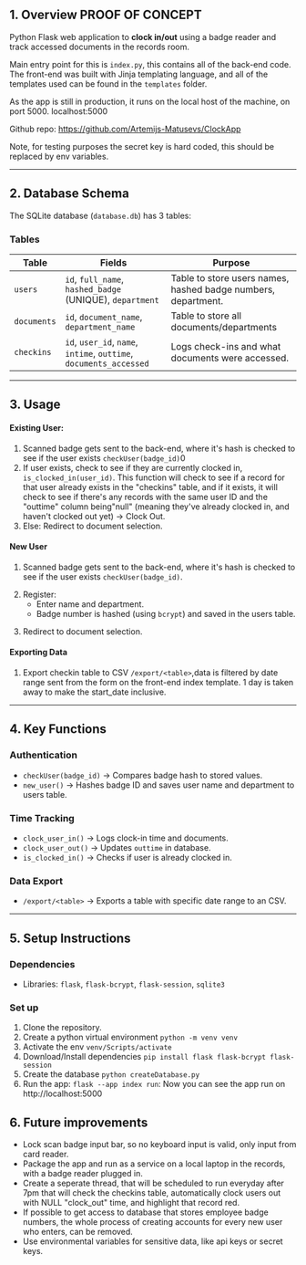 

## 1. Overview  PROOF OF CONCEPT
Python Flask web application to **clock in/out** using a badge reader and track accessed documents in the records room.

Main entry point for this is `index.py`, this contains all of the back-end code. The front-end was built with Jinja templating language, and all of the templates used can be found in the `templates` folder.

As the app is still in production, it runs on the local host of the machine, on port 5000. localhost:5000

Github repo: https://github.com/Artemijs-Matusevs/ClockApp

Note, for testing purposes the secret key is hard coded, this should be replaced by env variables.



---

## 2. Database Schema  
The SQLite database (`database.db`) has 3 tables:  

### **Tables**  
| Table       | Fields                                                             | Purpose                                                       |
| ----------- | ------------------------------------------------------------------ | ------------------------------------------------------------- |
| `users`     | `id`, `full_name`, `hashed_badge` (UNIQUE), `department`           | Table to store users names, hashed badge numbers, department. |
| `documents` | `id`, `document_name`, `department_name`                           | Table to store all documents/departments                      |
| `checkins`  | `id`, `user_id`, `name`, `intime`, `outtime`, `documents_accessed` | Logs check-ins and what documents were accessed.              |

---

## 3. Usage

#### Existing User:
1) Scanned badge gets sent to the back-end, where it's hash is checked to see if the user exists `checkUser(badge_id)`0
2) If user exists, check to see if they are currently clocked in, `is_clocked_in(user_id)`. This function will check to see if a record for that user already exists in the "checkins" table, and if it exists, it will check to see if there's any records with the same user ID and the "outtime" column being"null" (meaning they've already clocked in, and haven't clocked out yet) -> Clock Out.
3) Else: Redirect to document selection.


#### New User  
1) Scanned badge gets sent to the back-end, where it's hash is checked to see if the user exists `checkUser(badge_id)`.
2. Register:  
   - Enter name and department.  
   - Badge number is hashed (using `bcrypt`) and saved in the users table.  
3) Redirect to document selection.

#### Exporting Data  
1) Export checkin table to CSV `/export/<table>`,data is filtered by date range sent from the form on the front-end index template. 1 day is taken away to make the start_date inclusive.

---

## 4. Key Functions  

### Authentication  
- `checkUser(badge_id)` → Compares badge hash to stored values.  
- `new_user()` → Hashes badge ID and saves user name and department to users table.  

### Time Tracking  
- `clock_user_in()` → Logs clock-in time and documents.  
- `clock_user_out()` → Updates `outtime` in database.  
- `is_clocked_in()` → Checks if user is already clocked in.  

### Data Export  
- `/export/<table>` → Exports a table with specific date range to an CSV.

---

## 5. Setup Instructions  

### Dependencies
- Libraries: `flask`, `flask-bcrypt`, `flask-session`, `sqlite3`  

### Set up
1. Clone the repository.  
2. Create a python virtual environment `python -m venv venv`
3. Activate the env `venv/Scripts/activate`
4. Download/Install dependencies `pip install flask flask-bcrypt flask-session`
5. Create the database `python createDatabase.py`
6. Run the app: `flask --app index run`: Now you can see the app run on http://localhost:5000



## 6. Future improvements
- Lock scan badge input bar, so no keyboard input is valid, only input from card reader. 
- Package the app and run as a service on a local laptop in the records, with a badge reader plugged in. 
- Create a seperate thread, that will be scheduled to run everyday after 7pm that will check the checkins table, automatically clock users out with NULL "clock_out" time, and highlight that record red.
- If possible to get access to database that stores employee badge numbers, the whole process of creating accounts for every new user who enters, can be removed.
- Use environmental variables for sensitive data, like api keys or secret keys.


